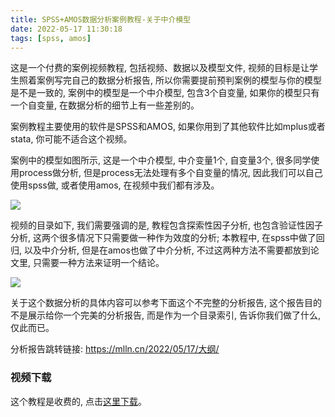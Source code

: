 ```yaml
---
title: SPSS+AMOS数据分析案例教程-关于中介模型
date: 2022-05-17 11:30:18
tags: [spss, amos]
---
```


这是一个付费的案例视频教程, 包括视频、数据以及模型文件, 
视频的目标是让学生照着案例写完自己的数据分析报告, 
所以你需要提前预判案例的模型与你的模型是不是一致的, 
案例中的模型是一个中介模型, 包含3个自变量, 
如果你的模型只有一个自变量, 在数据分析的细节上有一些差别的。

<!-- more -->

案例教程主要使用的软件是SPSS和AMOS, 如果你用到了其他软件比如mplus或者stata, 
你可能不适合这个视频。

案例中的模型如图所示, 这是一个中介模型, 中介变量1个, 自变量3个, 
很多同学使用process做分析, 但是process无法处理有多个自变量的情况, 
因此我们可以自己使用spss做, 或者使用amos, 在视频中我们都有涉及。 

<img src="model.png">

视频的目录如下, 我们需要强调的是, 教程包含探索性因子分析, 也包含验证性因子分析, 这两个很多情况下只需要做一种作为效度的分析; 
本教程中, 在spss中做了回归, 以及中介分析, 但是在amos也做了中介分析, 
不过这两种方法不需要都放到论文里, 只需要一种方法来证明一个结论。

<img src="content.png">

关于这个数据分析的具体内容可以参考下面这个不完整的分析报告, 
这个报告目的不是展示给你一个完美的分析报告, 而是作为一个目录索引, 
告诉你我们做了什么, 仅此而已。

分析报告跳转链接: https://mlln.cn/2022/05/17/大纲/

### 视频下载

这个教程是收费的, 点击[这里下载](https://afdian.com/item?plan_id=27fe3c40cf4011ecbd1b52540025c377)。 


